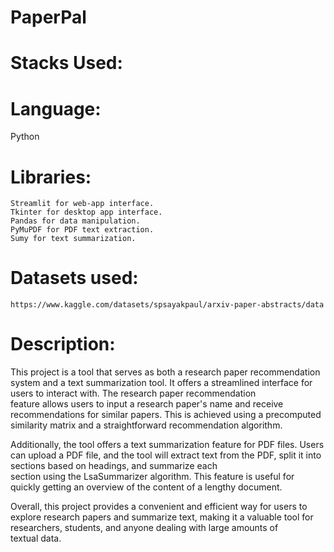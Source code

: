 # PaperPal
# Stacks Used:

 # Language:<br />
  Python<br />
# Libraries:<br />
	Streamlit for web-app interface.
	Tkinter for desktop app interface.
	Pandas for data manipulation.
	PyMuPDF for PDF text extraction.
	Sumy for text summarization.
# Datasets used:<br />
	https://www.kaggle.com/datasets/spsayakpaul/arxiv-paper-abstracts/data

# Description:<br />
This project is a tool that serves as both a research paper recommendation system and a text summarization tool. It offers a streamlined interface for users to interact with. The research paper recommendation<br />feature allows users to input a research paper's name and receive recommendations for similar papers. This is achieved using a precomputed similarity matrix and a straightforward recommendation algorithm.<br />

Additionally, the tool offers a text summarization feature for PDF files. Users can upload a PDF file, and the tool will extract text from the PDF, split it into sections based on headings, and summarize each <br />section using the LsaSummarizer algorithm. This feature is useful for quickly getting an overview of the content of a lengthy document.<br />

Overall, this project provides a convenient and efficient way for users to explore research papers and summarize text, making it a valuable tool for researchers, students, and anyone dealing with large amounts of<br /> textual data.
